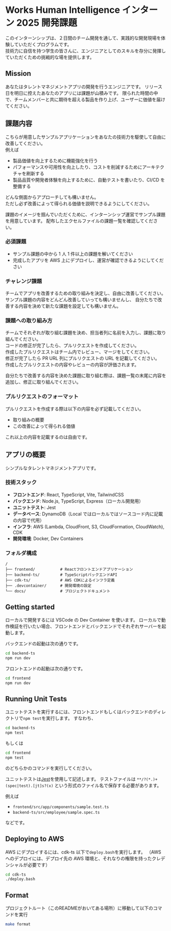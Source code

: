 # Works Human Intelligence インターン 2025 開発課題

このインターンシップは、２日間のチーム開発を通して、実践的な開発現場を体験していただくプログラムです。  
技術力に自信を持つ学生の皆さんに、エンジニアとしてのスキルを存分に発揮していただくための挑戦的な場を提供します。

## Mission

あなたはタレントマネジメントアプリの開発を行うエンジニアです。
リリース日を明日に控えたあなたのアプリには課題が山積みです。
限られた時間の中で、チームメンバーと共に期待を超える製品を作り上げ、ユーザーに価値を届けてください。

## 課題内容

こちらが用意したサンプルアプリケーションをあなたの技術力を駆使して自由に改善してください。  
例えば

- 製品価値を向上するために機能強化を行う
- パフォーマンスや可用性を向上したり、コストを削減するためにアーキテクチャを刷新する
- 製品品質や開発者体験を向上するために、自動テストを書いたり、CI/CD を整備する

どんな側面からアプローチしても構いません。  
ただし必ず改善によって得られる価値を説明できるようにしてください。

課題のイメージを掴んでいただくために、インターンシップ運営でサンプル課題を用意しています。
配布したエクセルファイルの課題一覧を確認してください。

### 必須課題

- サンプル課題の中から 1 人 1 件以上の課題を解いてください
- 完成したアプリを AWS 上にデプロイし、運営が確認できるようにしてください

### チャレンジ課題

チームでアプリを改善するための取り組みを決定し、自由に改善してください。  
サンプル課題の内容をどんどん改善していっても構いませんし、
自分たちで改善する内容を決めて新たな課題を設定しても構いません。

### 課題への取り組み方

チームでそれぞれが取り組む課題を決め、担当者列に名前を入力し、課題に取り組んでください。  
コードの修正が完了したら、プルリクエストを作成してください。  
作成したプルリクエストはチーム内でレビュー、マージをしてください。  
修正が完了したら PR URL 列にプルリクエストの URL を記載してください。  
作成したプルリクエストの内容やレビューの内容が評価されます。

自分たちで改善する内容を決めた課題に取り組む際は、課題一覧の末尾に内容を追加し、修正に取り組んでください。

### プルリクエストのフォーマット

プルリクエストを作成する際は以下の内容を必ず記載してください。

- 取り組みの概要
- この改善によって得られる価値

これ以上の内容を記載するのは自由です。

## アプリの概要

シンプルなタレントマネジメントアプリです。

### 技術スタック

- **フロントエンド**: React, TypeScript, Vite, TailwindCSS
- **バックエンド**: Node.js, TypeScript, Express（ローカル開発用）
- **ユニットテスト**: Jest
- **データベース**: DynamoDB（Local ではローカルではソースコード内に記載の内容で代用）
- **インフラ**: AWS (Lambda, CloudFront, S3, CloudFormation, CloudWatch), CDK
- **開発環境**: Docker, Dev Containers

### フォルダ構成

```plain
/
├── frontend/           # Reactフロントエンドアプリケーション
├── backend-ts/         # TypeScriptバックエンドAPI
├── cdk-ts/             # AWS CDKによるインフラ定義
├── .devcontainer/      # 開発環境の設定
└── docs/               # プロジェクトドキュメント
```

## Getting started

ローカルで開発するには VSCode の Dev Container を使います。
ローカルで動作検証を行いたい場合、フロントエンドとバックエンドでそれぞれサーバーを起動します。

バックエンドの起動は次の通りです。

```bash
cd backend-ts
npm run dev
```

フロントエンドの起動は次の通りです。

```bash
cd frontend
npm run dev
```

## Running Unit Tests

ユニットテストを実行するには、フロントエンドもしくはバックエンドのディレクトリで`npm test`を実行します。
すなわち、

```bash
cd backend-ts
npm test
```

もしくは

```bash
cd frontend
npm test
```

のどちらかのコマンドを実行してください。

ユニットテストは[Jest](https://jestjs.io/ja/)を使用して記述します。
テストファイルは `**/?(*.)+(spec|test).[jt]s?(x)` という形式のファイル名で保存する必要があります。

例えば

- `frontend/src/app/components/sample.test.ts`
- `backend-ts/src/employee/sample.spec.ts`

などです。

## Deploying to AWS

AWS にデプロイするには、cdk-ts 以下で`deploy.bash`を実行します。
（AWS へのデプロイには、デプロイ先の AWS 環境と、それなりの権限を持ったクレデンシャルが必要です）

```bash
cd cdk-ts
./deploy.bash
```



## Format
プロジェクトルート（このREADMEがおいてある場所）に移動して以下のコマンドを実行

```sh
make format
```
